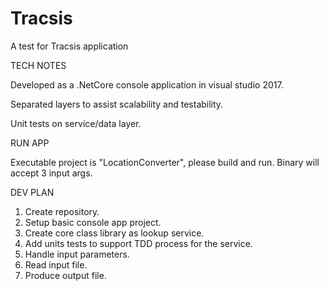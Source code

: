 # Tracsis
A test for Tracsis application

TECH NOTES

Developed as a .NetCore console application in visual studio 2017.

Separated layers to assist scalability and testability.

Unit tests on service/data layer.

RUN APP

Executable project is "LocationConverter", please build and run. Binary will accept 3 input args.

DEV PLAN
1. Create repository.
2. Setup basic console app project.
3. Create core class library as lookup service.
4. Add units tests to support TDD process for the service.
5. Handle input parameters.
6. Read input file.
7. Produce output file.
